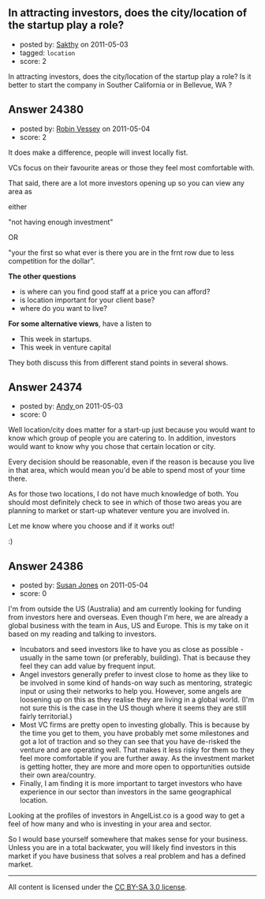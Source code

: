 ## In attracting investors, does the city/location of the startup play a role?

- posted by: [Sakthy](https://stackexchange.com/users/-1/7094-sakthy) on 2011-05-03
- tagged: `location`
- score: 2

In attracting investors, does the city/location of the startup play a role? Is it better to start the company in Souther California or in Bellevue, WA ?


## Answer 24380

- posted by: [Robin Vessey](https://stackexchange.com/users/-1/984-robin-vessey) on 2011-05-04
- score: 2

It does make a difference, people will invest locally fist. 

VCs focus on their favourite areas or those they feel most comfortable with.

That said, there are a lot more investors opening up so you can view any area as 

either 

"not having enough investment" 

OR

"your the first so what ever is there you are in the frnt row due to less competition for the dollar".

**The other questions**

 - is where can you find good staff at a price you can afford?
 - is location important for your client base?
 - where do you want to live?

**For some alternative views**, have a listen to 

 - This week in startups. 
 - This week in venture capital
 
They both discuss this from different stand points in several shows.


## Answer 24374

- posted by: [Andy ](https://stackexchange.com/users/-1/10088-andy) on 2011-05-03
- score: 0

Well location/city does matter for a start-up just because you would want to know which group of people you are catering to. In addition, investors would want to know why you chose that certain location or city.

Every decision should be reasonable, even if the reason is because you live in that area, which would mean you'd be able to spend most of your time there.

As for those two locations, I do not have much knowledge of both. You should most definitely check to see in which of those two areas you are planning to market or start-up whatever venture you are involved in.

Let me know where you choose and if it works out! 

:)


## Answer 24386

- posted by: [Susan Jones](https://stackexchange.com/users/-1/2737-susan-jones) on 2011-05-04
- score: 0

I'm from outside the US (Australia) and am currently looking for funding from investors here and overseas. Even though I'm here, we are already a global business with the team in Aus, US and Europe. This is my take on it based on my reading and talking to investors.

 - Incubators and seed investors like to have you as close as possible - usually in the same town (or preferably, building). That is because they feel they can add value by frequent input.
 - Angel investors generally prefer to invest close to home as they like to be involved in some kind of hands-on way such as mentoring, strategic input or using their networks to help you. However, some angels are loosening up on this as they realise they are living in a global world. (I'm not sure this is the case in the US though where it seems they are still fairly territorial.)
 - Most VC firms are pretty open to investing globally. This is because by the time you get to them, you have probably met some milestones and got a lot of traction and so they can see that you have de-risked the venture and are operating well. That makes it less risky for them so they feel more comfortable if you are further away. As the investment market is getting hotter, they are more and more open to opportunities outside their own area/country.
 - Finally, I am finding it is more important to target investors who have experience in our sector than investors in the same geographical location.

Looking at the profiles of investors in AngelList.co is a good way to get a feel of how many and who is investing in your area and sector.

So I would base yourself somewhere that makes sense for your business. Unless you are in a total backwater, you will likely find investors in this market if you have business that solves a real problem and has a defined market.



---

All content is licensed under the [CC BY-SA 3.0 license](https://creativecommons.org/licenses/by-sa/3.0/).
